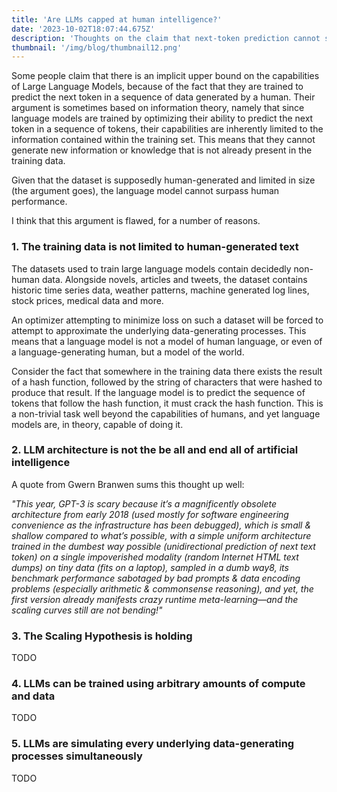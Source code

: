 ```yaml
---
title: 'Are LLMs capped at human intelligence?'
date: '2023-10-02T18:07:44.675Z'
description: 'Thoughts on the claim that next-token prediction cannot surpass human performance'
thumbnail: '/img/blog/thumbnail12.png'
---
```


Some people claim that there is an implicit upper bound on the capabilities of Large Language Models, because of the fact that they are trained to predict the next token in a sequence of data generated by a human. Their argument is sometimes based on information theory, namely that since language models are trained by optimizing their ability to predict the next token in a sequence of tokens, their capabilities are inherently limited to the information contained within the training set. This means that they cannot generate new information or knowledge that is not already present in the training data.

Given that the dataset is supposedly human-generated and limited in size (the argument goes), the language model cannot surpass human performance.

I think that this argument is flawed, for a number of reasons.

### 1. The training data is not limited to human-generated text
The datasets used to train large language models contain decidedly non-human data. Alongside novels, articles and tweets, the dataset contains historic time series data, weather patterns, machine generated log lines, stock prices, medical data and more. 

An optimizer attempting to minimize loss on such a dataset will be forced to attempt to approximate the underlying data-generating processes. This means that a language model is not a model of human language, or even of a language-generating human, but a model of the world.

Consider the fact that somewhere in the training data there exists the result of a hash function, followed by the string of characters that were hashed to produce that result. If the language model is to predict the sequence of tokens that follow the hash function, it must crack the hash function. This is a non-trivial task well beyond the capabilities of humans, and yet language models are, in theory, capable of doing it.

### 2. LLM architecture is not the be all and end all of artificial intelligence
A quote from Gwern Branwen sums this thought up well: 

_"This year, GPT-3 is scary because it’s a magnificently obsolete architecture from early 2018 (used mostly for software engineering convenience as the infrastructure has been debugged), which is small & shallow compared to what’s possible, with a simple uniform architecture trained in the dumbest way possible (unidirectional prediction of next text token) on a single impoverished modality (random Internet HTML text dumps) on tiny data (fits on a laptop), sampled in a dumb way8, its benchmark performance sabotaged by bad prompts & data encoding problems (especially arithmetic & commonsense reasoning), and yet, the first version already manifests crazy runtime meta-learning—and the scaling curves still are not bending!"_


### 3. The Scaling Hypothesis is holding
TODO

### 4. LLMs can be trained using arbitrary amounts of compute and data
TODO

### 5. LLMs are simulating every underlying data-generating processes simultaneously
TODO
